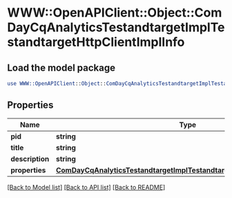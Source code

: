 # WWW::OpenAPIClient::Object::ComDayCqAnalyticsTestandtargetImplTestandtargetHttpClientImplInfo

## Load the model package
```perl
use WWW::OpenAPIClient::Object::ComDayCqAnalyticsTestandtargetImplTestandtargetHttpClientImplInfo;
```

## Properties
Name | Type | Description | Notes
------------ | ------------- | ------------- | -------------
**pid** | **string** |  | [optional] 
**title** | **string** |  | [optional] 
**description** | **string** |  | [optional] 
**properties** | [**ComDayCqAnalyticsTestandtargetImplTestandtargetHttpClientImplProperties**](ComDayCqAnalyticsTestandtargetImplTestandtargetHttpClientImplProperties.md) |  | [optional] 

[[Back to Model list]](../README.md#documentation-for-models) [[Back to API list]](../README.md#documentation-for-api-endpoints) [[Back to README]](../README.md)


